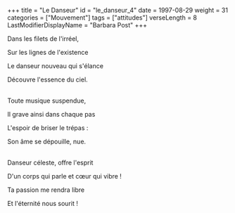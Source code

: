 +++
title = "Le Danseur"
id = "le_danseur_4"
date = 1997-08-29
weight = 31
categories = ["Mouvement"]
tags = ["attitudes"]
verseLength = 8
LastModifierDisplayName = "Barbara Post"
+++

Dans les filets de l'irréel,

Sur les lignes de l'existence

Le danseur nouveau qui s'élance

Découvre l'essence du ciel.

 \
Toute musique suspendue,

Il grave ainsi dans chaque pas

L'espoir de briser le trépas :

Son âme se dépouille, nue.

 \
Danseur céleste, offre l'esprit

D'un corps qui parle et cœur qui vibre !

Ta passion me rendra libre

Et l'éternité nous sourit !

